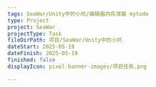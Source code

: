 ```yaml
---
tags: SeaWar/Unity中的小坑/编辑器内存泄露 mytodo
type: Project
project: SeaWar
projectType: Task
fileDirPath: 项目/SeaWar/Unity中的小坑
dateStart: 2025-05-19
dateFinish: 2025-05-19
finished: false
displayIcon: pixel-banner-images/项目任务.png

---
```






